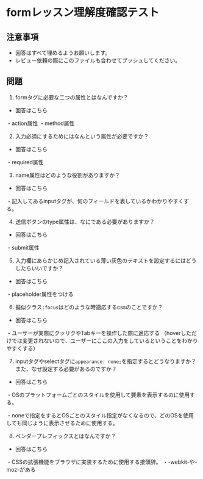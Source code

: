 # formレッスン理解度確認テスト

## 注意事項

- 回答はすべて埋めるようお願いします。
- レビュー依頼の際にこのファイルも合わせてプッシュしてください。

## 問題

1. formタグに必要な二つの属性とはなんですか？
  - 回答はこちら

  ・action属性
  ・method属性

2. 入力必須にするためにはなんという属性が必要ですか？
  - 回答はこちら

  ・required属性

3. name属性はどのような役割がありますか？
  - 回答はこちら

  ・記入してあるinputタグが、何のフィールドを表しているかわかりやすくする。

4. 送信ボタンのtype属性は、なにである必要がありますか？
  - 回答はこちら

・submit属性

5. 入力欄にあらかじめ記入されている薄い灰色のテキストを設定するにはどうしたらいいですか？
  - 回答はこちら

・placeholder属性をつける

6. 擬似クラス`:focus`はどのような時適応するcssのことですか？
  - 回答はこちら

  ・ユーザーが実際にクッリクやTabキーを操作した際に適応する
  （hoverしただけでは変更されないので、ユーザーにここの入力をしているということをわかりやすくする）

7. inputタグやselectタグに`appearance: none;`を指定するとどうなりますか？また、なぜ設定する必要があるのですか？
  - 回答はこちら

  ・OSのプラットフォームごとのスタイルを使用して要素を表示するのに使用する。

  ・noneで指定をするとOSごとのスタイル指定がなくなるので、どのOSを使用しても同じように表示させるために使用する。

8. ベンダープレフィックスとはなんですか？
  - 回答はこちら

  ・CSSの拡張機能をブラウザに実装するために使用する接頭辞。
  ・-webkit-や-moz-がある
